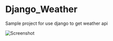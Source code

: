 # Django_Weather
Sample project for use django to get weather api

![Screenshot](https://s8.uupload.ir/files/e3cb03eae73fb032acf0bbae9c71cdcf_bc3s.jpg)
